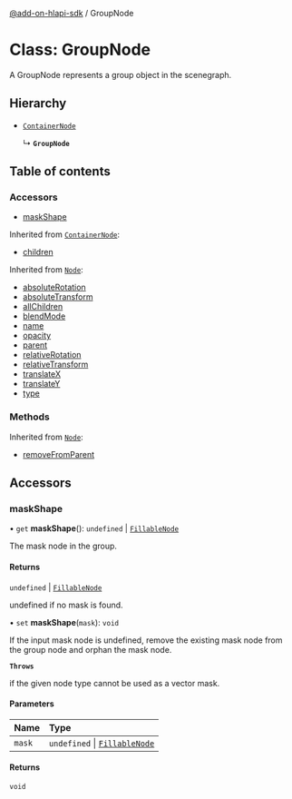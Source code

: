 [@add-on-hlapi-sdk](../overview.md) / GroupNode

# Class: GroupNode

A GroupNode represents a group object in the scenegraph.

## Hierarchy

- [`ContainerNode`](ContainerNode.md)

  ↳ **`GroupNode`**

## Table of contents

### Accessors

- [maskShape](GroupNode.md#maskShape)

Inherited from [`ContainerNode`](ContainerNode.md):

- [children](GroupNode.md#children)

Inherited from [`Node`](Node.md):

- [absoluteRotation](Node.md#absoluteRotation)
- [absoluteTransform](Node.md#absoluteTransform)
- [allChildren](Node.md#allChildren)
- [blendMode](Node.md#blendMode)
- [name](Node.md#name)
- [opacity](Node.md#opacity)
- [parent](Node.md#parent)
- [relativeRotation](Node.md#relativeRotation)
- [relativeTransform](Node.md#relativeTransform)
- [translateX](Node.md#translateX)
- [translateY](Node.md#translateY)
- [type](Node.md#type)

### Methods

Inherited from [`Node`](Node.md):

- [removeFromParent](Node.md#removeFromParent)

## Accessors

### <a id="maskShape" name="maskShape"></a> maskShape

• `get` **maskShape**(): `undefined` \| [`FillableNode`](FillableNode.md)

The mask node in the group.

#### Returns

`undefined` \| [`FillableNode`](FillableNode.md)

undefined if no mask is found.

• `set` **maskShape**(`mask`): `void`

If the input mask node is undefined, remove the existing mask node from the group node and orphan the mask node.

**`Throws`**

if the given node type cannot be used as a vector mask.

#### Parameters

| Name | Type |
| :------ | :------ |
| `mask` | `undefined` \| [`FillableNode`](FillableNode.md) |

#### Returns

`void`
